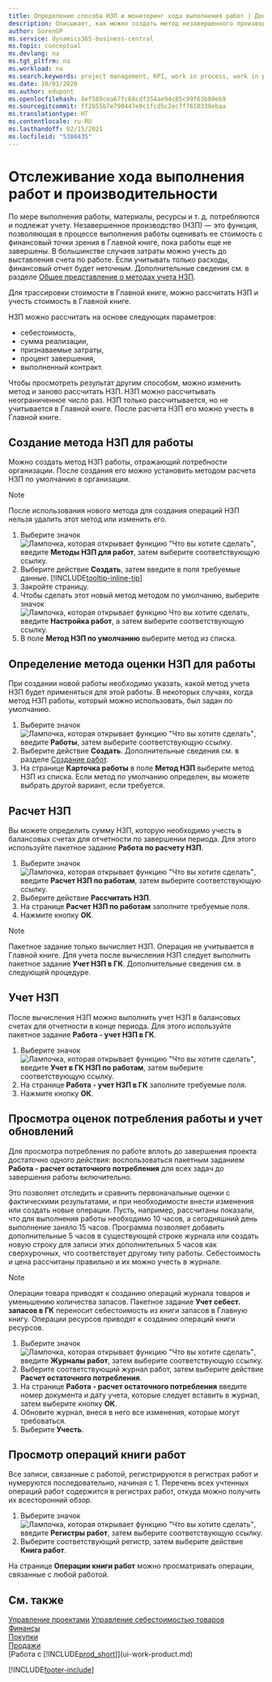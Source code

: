 ```yaml
---
title: Определение способа НЗП и мониторинг хода выполнения работ | Документация Майкрософт
description: Описывает, как можно создать метод незавершенного производства (НЗП) и рассчитать НЗП для оценки финансового значения еще выполняющихся работ.
author: SorenGP
ms.service: dynamics365-business-central
ms.topic: conceptual
ms.devlang: na
ms.tgt_pltfrm: na
ms.workload: na
ms.search.keywords: project management, KPI, work in process, work in progress
ms.date: 10/01/2020
ms.author: edupont
ms.openlocfilehash: 8ef589cea67fc68cdf354ae94c85c99f63b80eb9
ms.sourcegitcommit: ff2b55b7e790447e0c1fcd5c2ec7f7610338ebaa
ms.translationtype: HT
ms.contentlocale: ru-RU
ms.lasthandoff: 02/15/2021
ms.locfileid: "5380435"
---
```

# <a name="monitor-job-progress-and-performance"></a>Отслеживание хода выполнения работ и производительности
По мере выполнения работы, материалы, ресурсы и т. д. потребляются и подлежат учету. Незавершенное производство (НЗП) — это функция, позволяющая в процессе выполнения работы оценивать ее стоимость с финансовый точки зрения в Главной книге, пока работы еще не завершены. В большинстве случаев затраты можно учесть до выставления счета по работе. Если учитывать только расходы, финансовый отчет будет неточным. Дополнительные сведения см. в разделе [Общее представление о методах учета НЗП](projects-understanding-wip.md).

Для трассировки стоимости в Главной книге, можно рассчитать НЗП и учесть стоимость в Главной книге.

НЗП можно рассчитать на основе следующих параметров:

* себестоимость,
* сумма реализации,
* признаваемые затраты,
* процент завершения,
* выполненный контракт.

Чтобы просмотреть результат другим способом, можно изменить метод и заново рассчитать НЗП. НЗП можно рассчитывать неограниченное число раз. НЗП только рассчитывается, но не учитывается в Главной книге. После расчета НЗП его можно учесть в Главной книге.

## <a name="to-create-a-job-wip-method"></a>Создание метода НЗП для работы
Можно создать метод НЗП работы, отражающий потребности организации. После создания его можно установить методом расчета НЗП по умолчанию в организации.  

> [!NOTE]
> После использования нового метода для создания операций НЗП нельзя удалить этот метод или изменить его.  

1. Выберите значок ![Лампочка, которая открывает функцию "Что вы хотите сделать"](media/ui-search/search_small.png "Что вы хотите сделать"), введите **Методы НЗП для работ**, затем выберите соответствующую ссылку.  
2. Выберите действие **Создать**, затем введите в поля требуемые данные. [!INCLUDE[tooltip-inline-tip](includes/tooltip-inline-tip_md.md)]  
3. Закройте страницу.   
4. Чтобы сделать этот новый метод методом по умолчанию, выберите значок ![Лампочка, которая открывает функцию Что вы хотите сделать](media/ui-search/search_small.png "Что вы хотите сделать"), введите **Настройка работ**, а затем выберите соответствующую ссылку.  
5. В поле **Метод НЗП по умолчанию** выберите метод из списка.

## <a name="to-define-a-wip-method-for-a-job"></a>Определение метода оценки НЗП для работы
При создании новой работы необходимо указать, какой метод учета НЗП будет применяться для этой работы. В некоторых случаях, когда метод НЗП работы, который можно использовать, был задан по умолчанию.

1. Выберите значок ![Лампочка, которая открывает функцию "Что вы хотите сделать"](media/ui-search/search_small.png "Что вы хотите сделать"), введите **Работы**, затем выберите соответствующую ссылку.
2. Выберите действие **Создать**. Дополнительные сведения см. в разделе [Создание работ](projects-how-create-jobs.md).  
3. На странице **Карточка работы** в поле **Метод НЗП** выберите метод НЗП из списка. Если метод по умолчанию определен, вы можете выбрать другой вариант, если требуется.  

## <a name="to-calculate-wip"></a>Расчет НЗП
Вы можете определить сумму НЗП, которую необходимо учесть в балансовых счетах для отчетности по завершении периода. Для этого используйте пакетное задание **Работа по расчету НЗП**.  

1. Выберите значок ![Лампочка, которая открывает функцию "Что вы хотите сделать"](media/ui-search/search_small.png "Что вы хотите сделать"), введите **Расчет НЗП по работам**, затем выберите соответствующую ссылку.  
2. Выберите действие **Рассчитать НЗП**.
3. На странице **Расчет НЗП по работам** заполните требуемые поля.
4. Нажмите кнопку **ОК**.  

> [!NOTE]  
>   Пакетное задание только вычисляет НЗП. Операция не учитывается в Главной книге. Для учета после вычисления НЗП следует выполнить пакетное задание **Учет НЗП в ГК**. Дополнительные сведения см. в следующей процедуре.

## <a name="to-post-wip"></a>Учет НЗП
После вычисления НЗП можно выполнить учет НЗП в балансовых счетах для отчетности в конце периода. Для этого используйте пакетное задание **Работа - учет НЗП в ГК**.

1. Выберите значок ![Лампочка, которая открывает функцию "Что вы хотите сделать"](media/ui-search/search_small.png "Что вы хотите сделать"), введите **Учет в ГК НЗП по работам**, затем выберите соответствующую ссылку.  
2. На странице **Работа - учет НЗП в ГК** заполните требуемые поля.  
3. Нажмите кнопку **ОК**.

## <a name="to-view-job-usage-estimates-and-post-updates"></a>Просмотра оценок потребления работы и учет обновлений
Для просмотра потребления по работе вплоть до завершения проекта достаточно одного действия: воспользоваться пакетным заданием **Работа - расчет остаточного потребления** для всех задач до завершения работы включительно.  

Это позволяет отследить и сравнить первоначальные оценки с фактическими результатами, и при необходимости внести изменения или создать новые операции. Пусть, например, рассчитаны показали, что для выполнения работы необходимо 10 часов, а сегодняшний день выполнение заняло 15 часов. Программа позволяет добавить дополнительные 5 часов в существующей строке журнала или создать новую строку для записи этих дополнительных 5 часов как сверхурочных, что соответствует другому типу работы. Себестоимость и цена рассчитаны правильно и их можно учесть в журнале.  

> [!NOTE]  
>   Операции товара приводят к созданию операций журнала товаров и уменьшению количества запасов. Пакетное задание **Учет себест. запасов в ГК** переносит себестоимость из книги запасов в Главную книгу. Операции ресурсов приводят к созданию операций книги ресурсов.  

1. Выберите значок ![Лампочка, которая открывает функцию "Что вы хотите сделать"](media/ui-search/search_small.png "Что вы хотите сделать"), введите **Журналы работ**, затем выберите соответствующую ссылку.  
2. Выберите соответствующий журнал работ, затем выберите действие **Расчет остаточного потребления**.  
3. На странице **Работа - расчет остаточного потребления** введите номер документа и дату учета, которые следует вставить в журнал, затем выберите кнопку **ОК**.  
4. Обновите журнал, внеся в него все изменения, которые могут требоваться.  
5. Выберите **Учесть**.

## <a name="to-view-job-ledger-entries"></a>Просмотр операций книги работ
Все записи, связанные с работой, регистрируются в регистрах работ и нумеруются последовательно, начиная с 1. Перечень всех учтенных операций работ содержится в регистрах работ, откуда можно получить их всесторонний обзор.    

1. Выберите значок ![Лампочка, которая открывает функцию "Что вы хотите сделать"](media/ui-search/search_small.png "Что вы хотите сделать"), введите **Регистры работ**, затем выберите соответствующую ссылку.
2. Выберите соответствующий регистр, затем выберите действие **Книга работ**.

На странице **Операции книги работ** можно просматривать операции, связанные с любой работой.  

## <a name="see-also"></a>См. также
[Управление проектами](projects-manage-projects.md)
[Управление себестоимостью товаров](finance-manage-inventory-costs.md)   
[Финансы](finance.md)  
[Покупки](purchasing-manage-purchasing.md)         
[Продажи](sales-manage-sales.md)      
[Работа с [!INCLUDE[prod_short](includes/prod_short.md)]](ui-work-product.md)  


[!INCLUDE[footer-include](includes/footer-banner.md)]